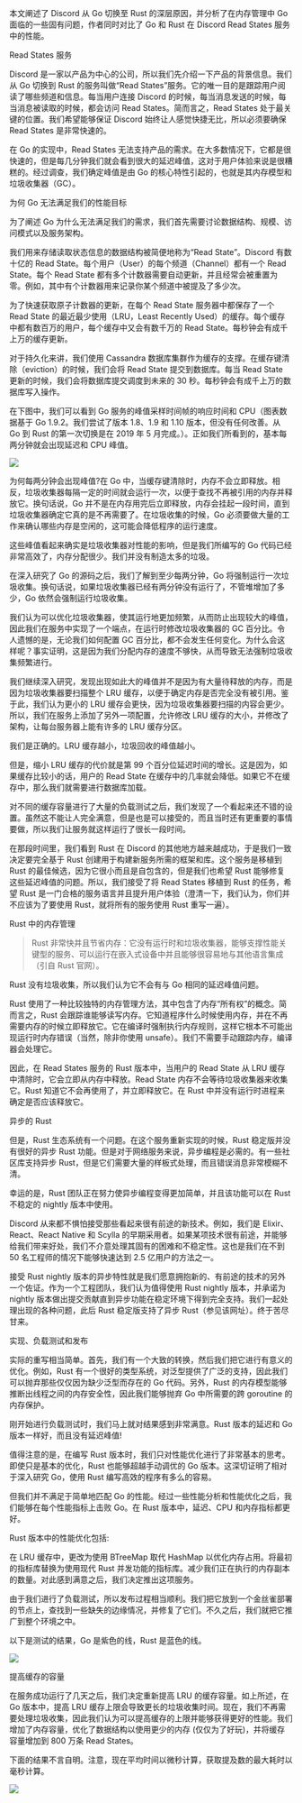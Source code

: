 本文阐述了 Discord 从 Go 切换至 Rust 的深层原因，并分析了在内存管理中 Go 面临的一些固有问题，作者同时对比了 Go 和 Rust 在 Discord Read States 服务中的性能。

Read States 服务

Discord 是一家以产品为中心的公司，所以我们先介绍一下产品的背景信息。我们从 Go 切换到 Rust 的服务叫做“Read States”服务。它的唯一目的是跟踪用户阅读了哪些频道和信息。每当用户连接 Discord 的时候，每当消息发送的时候，每当消息被读取的时候，都会访问 Read States。简而言之，Read States 处于最关键的位置。我们希望能够保证 Discord 始终让人感觉快捷无比，所以必须要确保 Read States 是非常快速的。

在 Go 的实现中，Read States 无法支持产品的需求。在大多数情况下，它都是很快速的，但是每几分钟我们就会看到很大的延迟峰值，这对于用户体验来说是很糟糕的。经过调查，我们确定峰值是由 Go 的核心特性引起的，也就是其内存模型和垃圾收集器（GC）。

为何 Go 无法满足我们的性能目标

为了阐述 Go 为什么无法满足我们的需求，我们首先需要讨论数据结构、规模、访问模式以及服务架构。

我们用来存储读取状态信息的数据结构被简便地称为“Read State”。Discord 有数十亿的 Read State。每个用户（User）的每个频道（Channel）都有一个 Read State。每个 Read State 都有多个计数器需要自动更新，并且经常会被重置为零。例如，其中有个计数器用来记录你某个频道中被提及了多少次。

为了快速获取原子计数器的更新，在每个 Read State 服务器中都保存了一个 Read State 的最近最少使用（LRU，Least Recently Used）的缓存。每个缓存中都有数百万的用户，每个缓存中又会有数千万的 Read State。每秒钟会有成千上万的缓存更新。

对于持久化来讲，我们使用 Cassandra 数据库集群作为缓存的支撑。在缓存键清除（eviction）的时候，我们会将 Read State 提交到数据库。每当 Read State 更新的时候，我们会将数据库提交调度到未来的 30 秒。每秒钟会有成千上万的数据库写入操作。

在下图中，我们可以看到 Go 服务的峰值采样时间帧的响应时间和 CPU（图表数据基于 Go 1.9.2。我们尝试了版本 1.8、1.9 和 1.10 版本，但没有任何改善。从 Go 到 Rust 的第一次切换是在 2019 年 5 月完成。）。正如我们所看到的，基本每两分钟就会出现延迟和 CPU 峰值。

![](https://gitee.com/hxc8/images5/raw/master/img/202407172327211.jpg)

为何每两分钟会出现峰值?在 Go 中，当缓存键清除时，内存不会立即释放。相反，垃圾收集器每隔一定的时间就会运行一次，以便于查找不再被引用的内存并释放它。换句话说，Go 并不是在内存用完后立即释放，内存会挂起一段时间，直到垃圾收集器确定它真的是不再需要了。在垃圾收集的时候，Go 必须要做大量的工作来确认哪些内存是空闲的，这可能会降低程序的运行速度。

这些峰值看起来确实是垃圾收集器对性能的影响，但是我们所编写的 Go 代码已经非常高效了，内存分配很少。我们并没有制造太多的垃圾。

在深入研究了 Go 的源码之后，我们了解到至少每两分钟，Go 将强制运行一次垃圾收集。换句话说，如果垃圾收集器已经有两分钟没有运行了，不管堆增加了多少，Go 依然会强制运行垃圾收集。

我们认为可以优化垃圾收集器，使其运行地更加频繁，从而防止出现较大的峰值，因此我们在服务中实现了一个端点，在运行时修改垃圾收集器的 GC 百分比。令人遗憾的是，无论我们如何配置 GC 百分比，都不会发生任何变化。为什么会这样呢？事实证明，这是因为我们分配内存的速度不够快，从而导致无法强制垃圾收集频繁进行。

我们继续深入研究，发现出现如此大的峰值并不是因为有大量待释放的内存，而是因为垃圾收集器要扫描整个 LRU 缓存，以便于确定内存是否完全没有被引用。鉴于此，我们认为更小的 LRU 缓存会更快，因为垃圾收集器要扫描的内容会更少。所以，我们在服务上添加了另外一项配置，允许修改 LRU 缓存的大小，并修改了架构，让每台服务器上能有许多的 LRU 缓存分区。

我们是正确的。LRU 缓存越小，垃圾回收的峰值越小。

但是，缩小 LRU 缓存的代价就是第 99 个百分位延迟时间的增长。这是因为，如果缓存比较小的话，用户的 Read State 在缓存中的几率就会降低。如果它不在缓存中，那么我们就需要进行数据库加载。

对不同的缓存容量进行了大量的负载测试之后，我们发现了一个看起来还不错的设置。虽然这不能让人完全满意，但是也是可以接受的，而且当时还有更重要的事情要做，所以我们让服务就这样运行了很长一段时间。

在那段时间里，我们看到 Rust 在 Discord 的其他地方越来越成功，于是我们一致决定要完全基于 Rust 创建用于构建新服务所需的框架和库。这个服务是移植到 Rust 的最佳候选，因为它很小而且是自包含的，但是我们也希望 Rust 能够修复这些延迟峰值的问题。所以，我们接受了将 Read States 移植到 Rust 的任务，希望 Rust 是一门合格的服务语言并且提升用户体验（澄清一下，我们认为，你们并不应该为了要使用 Rust，就将所有的服务使用 Rust 重写一遍）。

Rust 中的内存管理

> Rust 非常快并且节省内存：它没有运行时和垃圾收集器，能够支撑性能关键型的服务、可以运行在嵌入式设备中并且能够很容易地与其他语言集成（引自 Rust 官网）。


Rust 没有垃圾收集，所以我们认为它不会有与 Go 相同的延迟峰值问题。

Rust 使用了一种比较独特的内存管理方法，其中包含了内存“所有权”的概念。简而言之，Rust 会跟踪谁能够读写内存。它知道程序什么时候使用内存，并在不再需要内存的时候立即释放它。它在编译时强制执行内存规则，这样它根本不可能出现运行时内存错误（当然，除非你使用 unsafe）。我们不需要手动跟踪内存，编译器会处理它。

因此，在 Read States 服务的 Rust 版本中，当用户的 Read State 从 LRU 缓存中清除时，它会立即从内存中释放。Read State 内存不会等待垃圾收集器来收集它。Rust 知道它不会再使用了，并立即释放它。在 Rust 中并没有运行时进程来确定是否应该释放它。

异步的 Rust

但是，Rust 生态系统有一个问题。在这个服务重新实现的时候，Rust 稳定版并没有很好的异步 Rust 功能。但是对于网络服务来说，异步编程是必需的。有一些社区库支持异步 Rust，但是它们需要大量的样板式处理，而且错误消息非常模糊不清。

幸运的是，Rust 团队正在努力使异步编程变得更加简单，并且该功能可以在 Rust 不稳定的 nightly 版本中使用。

Discord 从来都不惧怕接受那些看起来很有前途的新技术。例如，我们是 Elixir、React、React Native 和 Scylla 的早期采用者。如果某项技术很有前途，并能够给我们带来好处，我们不介意处理其固有的困难和不稳定性。这也是我们在不到 50 名工程师的情况下能够快速达到 2.5 亿用户的方法之一。

接受 Rust nightly 版本的异步特性就是我们愿意拥抱新的、有前途的技术的另外一个佐证。作为一个工程团队，我们认为值得使用 Rust nightly 版本，并承诺为 nightly 版本做出提交贡献直到异步功能在稳定环境下得到完全支持。我们一起处理出现的各种问题，此后 Rust 稳定版支持了异步 Rust（参见该网址）。终于苦尽甘来。

实现、负载测试和发布

实际的重写相当简单。首先，我们有一个大致的转换，然后我们把它进行有意义的优化。例如，Rust 有一个很好的类型系统，对泛型提供了广泛的支持，因此我们可以抛弃那些仅仅因为缺少泛型而存在的 Go 代码。另外，Rust 的内存模型能够推断出线程之间的内存安全性，因此我们能够抛弃 Go 中所需要的跨 goroutine 的内存保护。

刚开始进行负载测试时，我们马上就对结果感到非常满意。Rust 版本的延迟和 Go 版本一样好，而且没有延迟峰值!

值得注意的是，在编写 Rust 版本时，我们只对性能优化进行了非常基本的思考。即使只是基本的优化，Rust 也能够超越手动调优的 Go 版本。这深切证明了相对于深入研究 Go，使用 Rust 编写高效的程序有多么的容易。

但我们并不满足于简单地匹配 Go 的性能。经过一些性能分析和性能优化之后，我们能够在每个性能指标上击败 Go。在 Rust 版本中，延迟、CPU 和内存指标都更好。

Rust 版本中的性能优化包括:

在 LRU 缓存中，更改为使用 BTreeMap 取代 HashMap 以优化内存占用。将最初的指标库替换为使用现代 Rust 并发功能的指标库。减少我们正在执行的内存副本的数量。对此感到满意之后，我们决定推出这项服务。

由于我们进行了负载测试，所以发布过程相当顺利。我们把它放到一个金丝雀部署的节点上，查找到一些缺失的边缘情况，并修复了它们。不久之后，我们就把它推广到整个环境之中。

以下是测试的结果，Go 是紫色的线，Rust 是蓝色的线。

![](https://gitee.com/hxc8/images5/raw/master/img/202407172327752.jpg)

提高缓存的容量

在服务成功运行了几天之后，我们决定重新提高 LRU 的缓存容量。如上所述，在 Go 版本中，提高 LRU 缓存上限会导致更长的垃圾收集时间。现在，我们不再需要处理垃圾收集，因此我们认为可以提高缓存的上限并能够获得更好的性能。我们增加了内存容量，优化了数据结构以使用更少的内存 (仅仅为了好玩)，并将缓存容量增加到 800 万条 Read States。

下面的结果不言自明。注意，现在平均时间以微秒计算，获取提及数的最大耗时以毫秒计算。

![](https://gitee.com/hxc8/images5/raw/master/img/202407172328080.jpg)